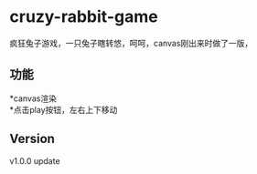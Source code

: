 # cruzy-rabbit-game
<p>疯狂兔子游戏，一只兔子瞎转悠，呵呵，canvas刚出来时做了一版，</p>


功能
----------------------------
*canvas渲染<br />
*点击play按钮，左右上下移动<br />



Version
----------------------------
v1.0.0 update


